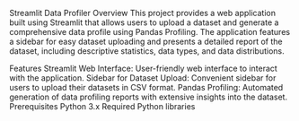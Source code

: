 Streamlit Data Profiler
Overview
This project provides a web application built using Streamlit that allows users to upload a dataset and generate a comprehensive data profile using Pandas Profiling. The application features a sidebar for easy dataset uploading and presents a detailed report of the dataset, including descriptive statistics, data types, and data distributions.

Features
Streamlit Web Interface: User-friendly web interface to interact with the application.
Sidebar for Dataset Upload: Convenient sidebar for users to upload their datasets in CSV format.
Pandas Profiling: Automated generation of data profiling reports with extensive insights into the dataset.
Prerequisites
Python 3.x
Required Python libraries 
